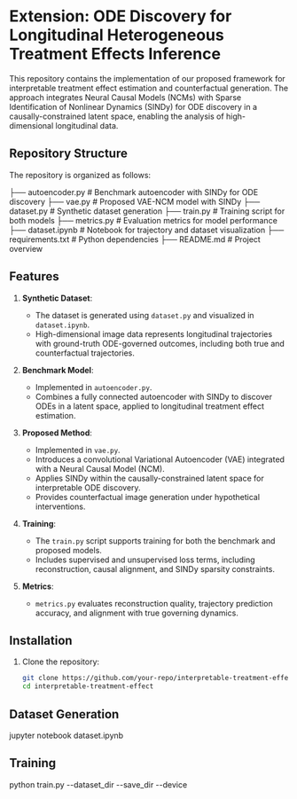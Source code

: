 # Extension: ODE Discovery for Longitudinal Heterogeneous Treatment Effects Inference

This repository contains the implementation of our proposed framework for interpretable treatment effect estimation and counterfactual generation. The approach integrates Neural Causal Models (NCMs) with Sparse Identification of Nonlinear Dynamics (SINDy) for ODE discovery in a causally-constrained latent space, enabling the analysis of high-dimensional longitudinal data.

## Repository Structure
The repository is organized as follows:

├── autoencoder.py      # Benchmark autoencoder with SINDy for ODE discovery
├── vae.py              # Proposed VAE-NCM model with SINDy
├── dataset.py          # Synthetic dataset generation
├── train.py            # Training script for both models
├── metrics.py          # Evaluation metrics for model performance
├── dataset.ipynb       # Notebook for trajectory and dataset visualization
├── requirements.txt    # Python dependencies
├── README.md           # Project overview


## Features
1. **Synthetic Dataset**: 
   - The dataset is generated using `dataset.py` and visualized in `dataset.ipynb`.
   - High-dimensional image data represents longitudinal trajectories with ground-truth ODE-governed outcomes, including both true and counterfactual trajectories.

2. **Benchmark Model**: 
   - Implemented in `autoencoder.py`.
   - Combines a fully connected autoencoder with SINDy to discover ODEs in a latent space, applied to longitudinal treatment effect estimation.

3. **Proposed Method**:
   - Implemented in `vae.py`.
   - Introduces a convolutional Variational Autoencoder (VAE) integrated with a Neural Causal Model (NCM).
   - Applies SINDy within the causally-constrained latent space for interpretable ODE discovery.
   - Provides counterfactual image generation under hypothetical interventions.

4. **Training**:
   - The `train.py` script supports training for both the benchmark and proposed models.
   - Includes supervised and unsupervised loss terms, including reconstruction, causal alignment, and SINDy sparsity constraints.

5. **Metrics**:
   - `metrics.py` evaluates reconstruction quality, trajectory prediction accuracy, and alignment with true governing dynamics.

## Installation
1. Clone the repository:
   ```bash
   git clone https://github.com/your-repo/interpretable-treatment-effect.git
   cd interpretable-treatment-effect
## Dataset Generation
jupyter notebook dataset.ipynb

## Training
python train.py --dataset_dir --save_dir --device 
